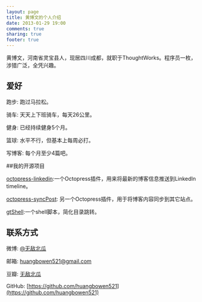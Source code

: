 ```yaml
---
layout: page
title: 黄博文的个人介绍
date: 2013-01-29 19:00
comments: true
sharing: true
footer: true
---
```


黄博文，河南省灵宝县人，现居四川成都，就职于ThoughtWorks。程序员一枚，涉猎广泛，全凭兴趣。

## 爱好

跑步: 跑过马拉松。

骑车: 天天上下班骑车，每天26公里。

健身: 已经持续健身5个月。

篮球: 水平不行，但基本上每周必打。

写博客: 每个月至少4篇吧。

##我的开源项目

[octopress-linkedin](https://github.com/huangbowen521/octopress-linkedin):一个Octopress插件，用来将最新的博客信息推送到LinkedIn timeline。

[octopress-syncPost](https://github.com/huangbowen521/octopress-syncPost): 另一个Octopress插件，用于将博客内容同步到其它站点。

[gtShell](https://github.com/huangbowen521/gtShell):一个shell脚本，简化目录跳转。

## 联系方式

微博: [@无敌北瓜](http://www.weibo.com/2246154347/profile?topnav=1&wvr=5&user=1)

邮箱: huangbowen521@gmail.com

豆瓣: [无敌北瓜](http://www.douban.com/people/63578647/)

GitHub: [https://github.com/huangbowen521](https://github.com/huangbowen521)


